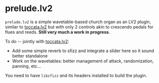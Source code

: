 # prelude.lv2

`prelude.lv2` is a simple wavetable-based church organ as an LV2 plugin, similar to [toccata.lv2](https://github.com/sfztools/toccata.lv2) but with only 2 controls akin to crescendo pedals for flues and reeds.
**Still very much a work in progress**.

To do -- jointly with [toccata.lv2](https://github.com/sfztools/toccata.lv2):
- Add some simple reverb to sfizz and integrate a slider here so it sound better standalone
- Work on the wavetables: better management of attack, randomization, panning, etc...

You need to have `libsfizz` and its headers installed to build the plugin.
